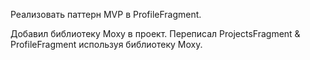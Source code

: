 Реализовать паттерн MVP в ProfileFragment.

Добавил библиотеку Moxy в проект.
Переписал ProjectsFragment & ProfileFragment используя библиотеку Moxy.

